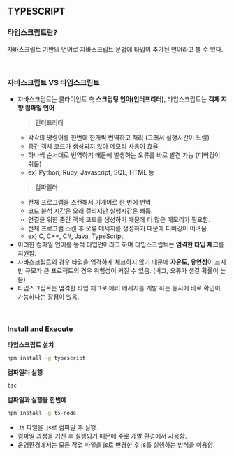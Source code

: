## TYPESCRIPT

### 타입스크립트란?

자바스크립트 기반의 언어로 자바스크립트 문법에 타입이 추가된 언어라고 볼 수 있다.

</br>

### 자바스크립트 VS 타입스크립트

- 자바스크립트는 클라이언트 측 **스크립팅 언어(인터프리터)**, 타입스크립트는 **객체 지향 컴파일 언어**
  > **인터프리터**
  - 각각의 명령어를 한번에 한개씩 번역하고 처리 (그래서 실행시간이 느림)
  - 중간 객체 코드가 생성되지 않아 메모리 사용이 효율
  - 하나씩 순서대로 번역하기 때문에 발생하는 오류를 바로 발견 가능 (디버깅이 쉬움)
  - ex) Python, Ruby, Javascript, SQL, HTML 등
  > **컴파일러**
  - 전체 프로그램을 스캔해서 기계어로 한 번에 번역
  - 코드 분석 시간은 오래 걸리지만 실행시간은 빠름.
  - 연결을 위한 중간 객체 코드를 생성하기 때문에 더 많은 메모리가 필요함.
  - 전체 프로그램 스캔 후 오류 메세지를 생성하기 때문에 디버깅이 어려움.
  - ex) C, C++, C#, Java, TypeScript
- 이러한 컴파일 언어를 동적 타입언어라고 하며 타입스크립트는 **엄격한 타입 체크**를 지원함.
- 자바스크립트의 경우 타입을 엄격하게 체크하지 않기 때문에 **자유도, 유연성**이 크지만 규모가 큰 프로젝트의 경우 위험성이 커질 수 있음. (버그, 오류가 생길 확률이 높음)
- 타입스크립트는 엄격한 타입 체크로 에러 메세지를 개발 하는 동시에 바로 확인이 가능하다는 장점이 있음.

</br>

### Install and **Execute**

**타입스크립트 설치**

```bash
npm install -g typescript
```

**컴파일러 실행**

```bash
tsc
```

**컴파일과 실행을 한번에**

```bash
npm install -g ts-node
```

- .ts 파일을 .js로 컴파일 후 실행.
- 컴파일 과정을 거친 후 실행되기 때문에 주로 개발 환경에서 사용함.
- 운영환경에서는 모든 작업 파일을 js로 변경한 후 js를 실행하는 방식을 이용함.
